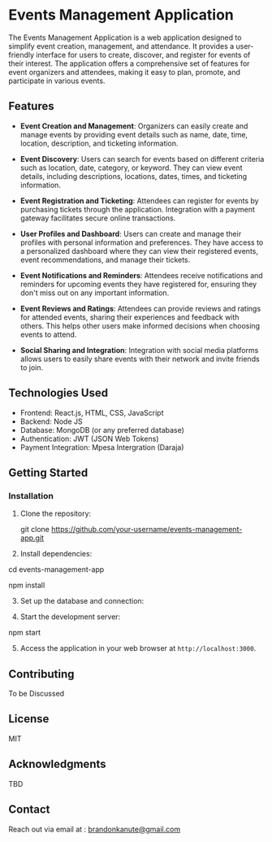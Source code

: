# Events Management Application

The Events Management Application is a web application designed to simplify event creation, management, and attendance. It provides a user-friendly interface for users to create, discover, and register for events of their interest. The application offers a comprehensive set of features for event organizers and attendees, making it easy to plan, promote, and participate in various events.

## Features

- **Event Creation and Management**: Organizers can easily create and manage events by providing event details such as name, date, time, location, description, and ticketing information.

- **Event Discovery**: Users can search for events based on different criteria such as location, date, category, or keyword. They can view event details, including descriptions, locations, dates, times, and ticketing information.

- **Event Registration and Ticketing**: Attendees can register for events by purchasing tickets through the application. Integration with a payment gateway facilitates secure online transactions.

- **User Profiles and Dashboard**: Users can create and manage their profiles with personal information and preferences. They have access to a personalized dashboard where they can view their registered events, event recommendations, and manage their tickets.

- **Event Notifications and Reminders**: Attendees receive notifications and reminders for upcoming events they have registered for, ensuring they don't miss out on any important information.

- **Event Reviews and Ratings**: Attendees can provide reviews and ratings for attended events, sharing their experiences and feedback with others. This helps other users make informed decisions when choosing events to attend.

- **Social Sharing and Integration**: Integration with social media platforms allows users to easily share events with their network and invite friends to join.

## Technologies Used

- Frontend: React.js, HTML, CSS, JavaScript
- Backend: Node JS
- Database: MongoDB (or any preferred database)
- Authentication: JWT (JSON Web Tokens)
- Payment Integration: Mpesa Intergration (Daraja)

## Getting Started

### Installation

1. Clone the repository:
   
   git clone https://github.com/your-username/events-management-app.git

3. Install dependencies:

  cd events-management-app
  
  npm install

3. Set up the database and connection:


4. Start the development server:

npm start


5. Access the application in your web browser at `http://localhost:3000`.

## Contributing

To be Discussed 

## License

MIT

## Acknowledgments

TBD

## Contact

Reach out via email at : brandonkanute@gmail.com 
